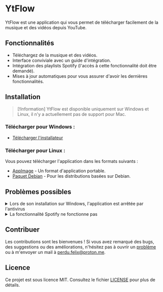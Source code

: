 # YtFlow

YtFlow est une application qui vous permet de télécharger facilement de la musique et des vidéos depuis YouTube.

## Fonctionnalités

- Téléchargez de la musique et des vidéos.
- Interface conviviale avec un guide d'intégration.
- Intégration des playlists Spotify (l'accès à cette fonctionnalité doit être demandé).
- Mises à jour automatiques pour vous assurer d'avoir les dernières fonctionnalités.


## Installation

> [!Information]
> YtFlow est disponible uniquement sur Windows et Linux, il n'y a actuellement pas de support pour Mac.

### Télécharger pour Windows :
- [Télécharger l'installateur](https://github.com/git-psi/YtFlow/releases/latest/download/YtFlow-Setup-windows.exe)

### Télécharger pour Linux :
Vous pouvez télécharger l'application dans les formats suivants :
- [AppImage](https://github.com/git-psi/YtFlow/releases/latest/download/YtFlow.AppImage) - Un format d'application portable.
- [Paquet Debian](https://github.com/git-psi/YtFlow/releases/latest/download/YtFlow.deb) - Pour les distributions basées sur Debian.

## Problèmes possibles
<details>
    <summary>
        Lors de son installation sur Windows, l'application est arrêtée par l'antivirus
    </summary>
    <blockquote>
        N'ayant pas de certificat, l'application peut être arrêtée par l'antivirus. Vous pouvez alors choisir de ne pas l'installer ou cliquer sur "More Info" puis "Run anyway".
        <br>
        <img src="https://github.com/git-psi/YtFlow/blob/main/img/screenshot-win-antivirus.png" alt="Screenshot Windows Antivirus" style="max-width:400px;">
    </blockquote>
</details>
<details>
    <summary>
        La fonctionnalité Spotify ne fonctionne pas
    </summary>
    <blockquote>
        À cause de restrictions imposées par Spotify, cette fonctionnalité ne peut pas être activée par défaut. 
        Pour l'activer, rien de plus simple : envoyez-moi l'adresse email du compte Spotify que vous souhaitez utiliser, à <a class='link-body-emphasis' href="mailto:perdu.felix@proton.me?subject=Activer%20l%27option%20pour%20mon%20compte%20Spotify&body=Pourrais-tu activer la fonctionnalité Spotify pour: [email].">perdu.felix@proton.me</a> (ou sur n'importe quelle plateforme).
    </blockquote>
</details>

## Contribuer

Les contributions sont les bienvenues ! Si vous avez remarqué des bugs, des suggestions ou des améliorations, n'hésitez pas à ouvrir un [problème](https://github.com/git-psi/YtFlow/issues) ou à m'envoyer un mail à perdu.felix@proton.me.

## Licence

Ce projet est sous licence MIT. Consultez le fichier [LICENSE](LICENSE) pour plus de détails.